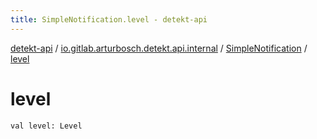 ```yaml
---
title: SimpleNotification.level - detekt-api
---
```


[detekt-api](../../index.html) / [io.gitlab.arturbosch.detekt.api.internal](../index.html) / [SimpleNotification](index.html) / [level](./level.html)

# level

`val level: Level`